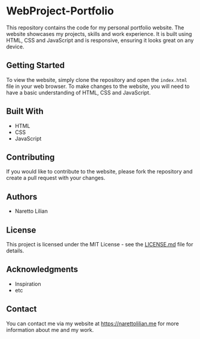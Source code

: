 # WebProject-Portfolio

This repository contains the code for my personal portfolio website. The website showcases my projects, skills and work experience. It is built using HTML, CSS and JavaScript and is responsive, ensuring it looks great on any device.

## Getting Started

To view the website, simply clone the repository and open the `index.html` file in your web browser. To make changes to the website, you will need to have a basic understanding of HTML, CSS and JavaScript.

## Built With

* HTML
* CSS
* JavaScript

## Contributing

If you would like to contribute to the website, please fork the repository and create a pull request with your changes.

## Authors

* Naretto Lilian

## License

This project is licensed under the MIT License - see the [LICENSE.md](LICENSE.md) file for details.

## Acknowledgments

* Inspiration
* etc

## Contact

You can contact me via my website at https://narettolilian.me for more information about me and my work.
